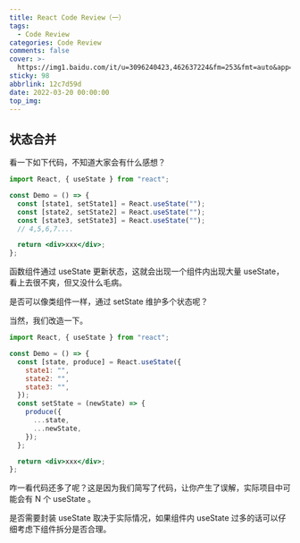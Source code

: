 ```yaml
---
title: React Code Review（一）
tags:
  - Code Review
categories: Code Review
comments: false
cover: >-
  https://img1.baidu.com/it/u=3096240423,462637224&fm=253&fmt=auto&app=138&f=JPEG?w=1141&h=500
sticky: 98
abbrlink: 12c7d59d
date: 2022-03-20 00:00:00
top_img:
---
```


## 状态合并

看一下如下代码，不知道大家会有什么感想？

```jsx
import React, { useState } from "react";

const Demo = () => {
  const [state1, setState1] = React.useState("");
  const [state2, setState2] = React.useState("");
  const [state3, setState3] = React.useState("");
  // 4,5,6,7....

  return <div>xxx</div>;
};
```

函数组件通过 useState 更新状态，这就会出现一个组件内出现大量 useState，看上去很不爽，但又没什么毛病。

是否可以像类组件一样，通过 setState 维护多个状态呢？

当然，我们改造一下。

```jsx
import React, { useState } from "react";

const Demo = () => {
  const [state, produce] = React.useState({
    state1: "",
    state2: "",
    state3: "",
  });
  const setState = (newState) => {
    produce({
      ...state,
      ...newState,
    });
  };

  return <div>xxx</div>;
};
```

咋一看代码还多了呢？这是因为我们简写了代码，让你产生了误解，实际项目中可能会有 N 个 useState 。

是否需要封装 useState 取决于实际情况，如果组件内 useState 过多的话可以仔细考虑下组件拆分是否合理。
